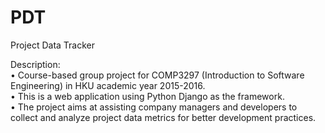 # PDT
Project Data Tracker

Description:<br>
• Course-based group project for COMP3297 (Introduction to Software Engineering) in HKU academic year 2015-2016.<br>
• This is a web application using Python Django as the framework.<br>
• The project aims at assisting company managers and developers to collect and analyze project data metrics for better development practices.<br>
